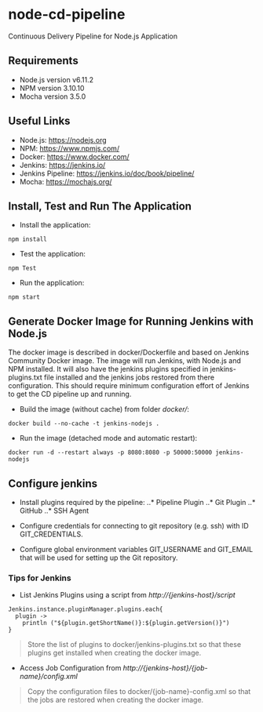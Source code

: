 # node-cd-pipeline
Continuous Delivery Pipeline for Node.js Application

## Requirements
* Node.js version v6.11.2
* NPM version 3.10.10
* Mocha version 3.5.0


## Useful Links
* Node.js: https://nodejs.org
* NPM: https://www.npmjs.com/
* Docker: https://www.docker.com/
* Jenkins: https://jenkins.io/
* Jenkins Pipeline: https://jenkins.io/doc/book/pipeline/
* Mocha: https://mochajs.org/

## Install, Test and Run The Application
* Install the application:
```
npm install
```
* Test the application:
```
npm Test
```
* Run the application:
```
npm start
```

## Generate Docker Image for Running Jenkins with Node.js
The docker image is described in docker/Dockerfile and based on Jenkins Community Docker image.
The image will run Jenkins, with Node.js and NPM installed. It will also have the jenkins plugins specified in jenkins-plugins.txt file installed and the jenkins jobs restored from there configuration. This should require minimum configuration effort of Jenkins to get the CD pipeline up and running.

* Build the image (without cache) from folder _docker/_:
```
docker build --no-cache -t jenkins-nodejs .
```

* Run the image (detached mode and automatic restart):
```
docker run -d --restart always -p 8080:8080 -p 50000:50000 jenkins-nodejs
```

## Configure jenkins
* Install plugins required by the pipeline:
..* Pipeline Plugin
..* Git Plugin
..* GitHub
..* SSH Agent

* Configure credentials for connecting to git repository (e.g. ssh) with ID GIT_CREDENTIALS.
* Configure global environment variables GIT_USERNAME and GIT_EMAIL that will be used for setting up the Git repository.

### Tips for Jenkins
* List Jenkins Plugins using a script from _http://{jenkins-host}/script_
```
Jenkins.instance.pluginManager.plugins.each{
  plugin ->
    println ("${plugin.getShortName()}:${plugin.getVersion()}")
}
```
> Store the list of plugins to docker/jenkins-plugins.txt so that these plugins get installed when creating the docker image.

* Access Job Configuration from _http://{jenkins-host}/{job-name}/config.xml_
> Copy the configuration files to docker/{job-name}-config.xml so that the jobs are restored when creating the docker image.
